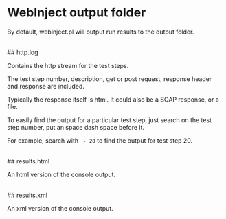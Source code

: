 # WebInject output folder

By default, webinject.pl will output run results to the output folder.

<br>
## http.log

Contains the http stream for the test steps.

The test step number, description, get or post request, response header and response are included.

Typically the response itself is html. It could also be a SOAP response, or a file.

To easily find the output for a particular test step, just search on the test step number, put an space dash space before it.

For example, search with ` - 20` to find the output for test step 20.

<br>
## results.html

An html version of the console output.

<br>
## results.xml

An xml version of the console output.
 